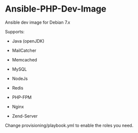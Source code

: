 Ansible-PHP-Dev-Image
=====================

Ansible dev image for Debian 7.x

Supports:
- Java (openJDK)
- MailCatcher
- Memcached
- MySQL
- NodeJs
- Redis

- PHP-FPM
- Nginx

- Zend-Server


Change provisioning/playbook.yml to enable the roles you need.

